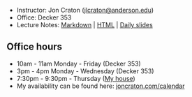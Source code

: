 - Instructor: Jon Craton (jlcraton@anderson.edu)
- Office: Decker 353
- Lecture Notes: 
<a href="lectures/all.md" target="_blank">Markdown</a> | 
<a href="lectures/all.html" target="_blank">HTML</a> | 
<a href="lectures/index.html" target="_blank">Daily slides</a>

Office hours
------------

- 10am - 11am Monday - Friday (Decker 353)
- 3pm - 4pm Monday - Wednesday (Decker 353)
- 7:30pm - 9:30pm - Thursday ([My house](https://goo.gl/maps/yV57ULXJJubWsCZr7))
- My availability can be found here: [joncraton.com/calendar](https://joncraton.com/calendar)
